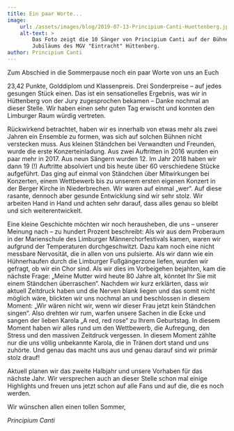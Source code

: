 ```yaml
---
title: Ein paar Worte...
image: 
    url: /assets/images/blog/2019-07-13-Principium-Canti-Huettenberg.jpeg
    alt-text: >
        Das Foto zeigt die 10 Sänger von Principium Canti auf der Bühne beim Chorwettbewerb anlässlich der 145 jährigen 
        Jubiläums des MGV "Eintracht" Hüttenberg.
author: Principium Canti
---
```


Zum Abschied in die Sommerpause noch ein paar Worte von uns an Euch

23,42 Punkte, Golddiplom und Klassenpreis. Drei Sonderpreise – auf jedes gesungen Stück einen. Das ist ein sensationelles Ergebnis, was wir in Hüttenberg von der Jury zugesprochen bekamen – Danke nochmal an dieser Stelle. Wir haben einen sehr guten Tag erwischt und konnten den Limburger Raum würdig vertreten.

Rückwirkend betrachtet, haben wir es innerhalb von etwas mehr als zwei Jahren ein Ensemble zu formen, was sich auf solchen Bühnen nicht verstecken muss. Aus kleinen Ständchen bei Verwandten und Freunden, wurde die erste Konzerteinladung. Aus zwei Auftritten in 2016 wurden ein paar mehr in 2017. Aus neun Sängern wurden 12. Im Jahr 2018 haben wir dann 19 (!) Auftritte absolviert und bis heute über 60 verschiedene Stücke aufgeführt. Das ging auf einmal von Ständchen über Mitwirkungen bei Konzerten, einem Wettbewerb bis zu unserem ersten eigenen Konzert in der Berger Kirche in Niederbrechen. Wir waren auf einmal „wer“. Auf diese rasante, dennoch aber gesunde Entwicklung sind wir sehr stolz. Wir arbeiten Hand in Hand und achten sehr darauf, dass alles genau so bleibt und sich weiterentwickelt.

Eine kleine Geschichte möchten wir noch herausheben, die uns – unserer Meinung nach – zu hundert Prozent beschreibt:
Als wir aus dem Proberaum in der Marienschule des Limburger Männerchorfestivals kamen, waren wir aufgrund der Temperaturen durchgeschwitzt. Dazu kam noch eine nicht messbare Nervosität, die in allen von uns pulsierte. Als wir dann wie ein Hühnerhaufen durch die Limburger Fußgängerzone liefen, wurden wir gefragt, ob wir ein Chor sind. Als wir dies im Vorbeigehen bejahten, kam die nächste Frage: „Meine Mutter wird heute 80 Jahre alt, könntet Ihr Sie mit einem Ständchen überraschen“. Nachdem wir kurz erklärten, dass wir aktuell Zeitdruck haben und die Nerven blank liegen und das somit nicht möglich wäre, blickten wir uns nochmal an und beschlossen in diesem Moment: „Wir wären nicht wir, wenn wir dieser Frau jetzt kein Ständchen singen“. Also drehten wir rum, warfen unsere Sachen in die Ecke und sangen der lieben Karola „A red, red rose“ zu Ihrem Geburtstag. In diesem Moment haben wir alles rund um den Wettbewerb, die Aufregung, den Stress und den massiven Zeitdruck vergessen. In diesem Moment zählte nur die uns völlig unbekannte Karola, die in Tränen dort stand und uns zuhörte. Und genau das macht uns aus und genau darauf sind wir primär stolz drauf!

Aktuell planen wir das zweite Halbjahr und unsere Vorhaben für das nächste Jahr. Wir versprechen auch an dieser Stelle schon mal einige Highlights und freuen uns jetzt schon auf alle Fans und auf die, die es noch werden.

Wir wünschen allen einen tollen Sommer,

*Principium Canti*
